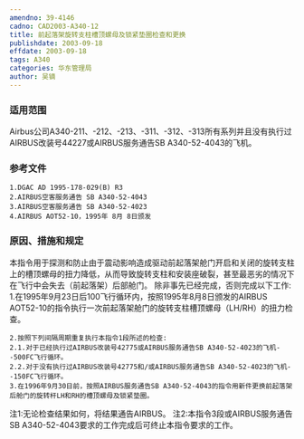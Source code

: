 ```yaml
---
amendno: 39-4146
cadno: CAD2003-A340-12
title: 前起落架旋转支柱槽顶螺母及锁紧垫圈检查和更换
publishdate: 2003-09-18
effdate: 2003-09-18
tags: A340
categories: 华东管理局
author: 吴镝
---
```


### 适用范围 
Airbus公司A340-211、-212、-213、-311、-312、-313所有系列并且没有执行过AIRBUS改装号44227或AIRBUS服务通告SB A340-52-4043的飞机。

### 参考文件
    1.DGAC AD 1995-178-029(B) R3 
    2.AIRBUS空客服务通告 SB A340-52-4043 
    3.AIRBUS空客服务通告 SB A340-52-4023 
    4.AIRBUS AOT52-10，1995年 8月 8日颁发


### 原因、措施和规定 
本指令用于探测和防止由于震动影响造成驱动前起落架舱门开启和关闭的旋转支柱上的槽顶螺母的扭力降低，从而导致旋转支柱和安装座破裂，甚至最恶劣的情况下在飞行中会失去（前起落架）后部舱门。 
    除非事先已经完成，否则完成以下工作: 
    1.在1995年9月23日后100飞行循环内，按照1995年8月8日颁发的AIRBUS AOT52-10的指令执行一次前起落架舱门的旋转支柱槽顶螺母（LH/RH）的扭力检查。 
  
    2.按照下列间隔周期重复执行本指令1段所述的检查: 
    2.1.对于已经执行过AIRBUS改装号42775或AIRBUS服务通告SB A340-52-4023的飞机--500FC飞行循环。 
    2.2.对于没有执行过AIRBUS改装号42775和/或AIRBUS服务通告SB A340-52-4023的飞机--150FC飞行循环。 
    3.在1996年9月30日前，按照AIRBUS服务通告SB A340-52-4043的指令用新件更换前起落架后舱门的旋转杆LH和RH的槽顶螺母及锁紧垫圈。 

注1:无论检查结果如何，将结果通告AIRBUS。     注2:本指令3段或AIRBUS服务通告SB A340-52-4043要求的工作完成后可终止本指令要求的工作。

